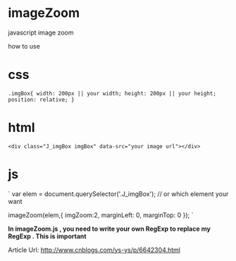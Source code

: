 # imageZoom
javascript image zoom

how to use 


# css
`
    .imgBox{
      width: 200px || your width;
      height: 200px || your height;
      position: relative;
    }
`

# html
`
    <div class="J_imgBox imgBox" data-src="your image url"></div>
`

# js
`
  var elem = document.querySelector('.J_imgBox'); // or which element your want  
  
  imageZoom(elem,{
    imgZoom:2,
    marginLeft: 0,
    marginTop: 0
  });
`

**In imageZoom.js , you need to write your own RegExp to replace my RegExp . This is important**


Article Url: http://www.cnblogs.com/ys-ys/p/6642304.html
